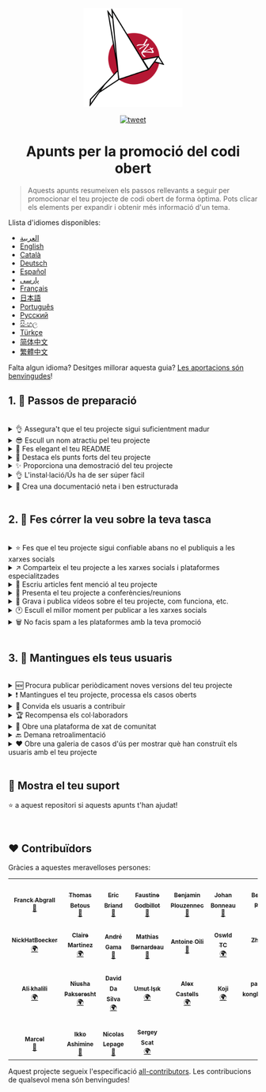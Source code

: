 <p align="center">
    <img alt="oss image" src="./imgs/zoss-logo.svg" height="200px" width="200px">
</p>

<p align="center">
  <a href="https://twitter.com/intent/tweet?text=Com%20promocionar%20els%20teus%20projectes%20de%20codi%20obert%20@ZenikaOSS&url=https://github.com/zenika-open-source/open-source-promotion-cheat-sheet&hashtags=OpenSource,CheatSheet">
  <img alt="tweet" src="https://img.shields.io/twitter/url/https/twitter?label=Compartir%20a%20Twitter&style=social" target="_blank">
  </a>
</p>

<h1 align="center">Apunts per la promoció del codi obert</h1>

> Aquests apunts resumeixen els passos rellevants a seguir per promocionar el teu projecte de codi obert de forma òptima. Pots clicar els elements per expandir i obtenir més informació d'un tema.

Llista d'idiomes disponibles:

- [العربية](./README-ar.md)
- [English](./README.md)
- [Català](./README-ca.md)
- [Deutsch](./README-de.md)
- [Español](./README-es.md)
- [پارسی](./README-fa.md)
- [Français](./README-fr.md)
- [日本語](./README-jp.md)
- [Português](./README-pt.md)
- [Русский](./README-ru.md)
- [සිංහල](./README-si.md)
- [Türkçe](./README-tr.md)
- [简体中文](./README-zh-cn.md)
- [繁體中文](./README-zh-tw.md)

Falta algun idioma? Desitges millorar aquesta guia? [Les aportacions són benvingudes](./CONTRIBUTING.md)!

## 1. 🎢 Passos de preparació

<br />

<details>
<summary>👌 Assegura't que el teu projecte sigui suficientment madur</summary>
<p>

> El teu projecte ha de ser suficientment estable amb un mínim de funcionalitats viables per tal d'atreure usuaris.

</p>
</details>

<details>
<summary>😎 Escull un nom atractiu pel teu projecte</summary>
<p>

> Escull un nom que els usuaris puguin recordar fàcilment.

</p>
</details>

<details>
<summary>💅 Fes elegant el teu README</summary>
<p>

> El README és lo primer que veuran els teus visitants. Fes-lo simple, elegant i fàcil de llegir. [Aquí hi ha una llista de READMEs bonics](https://github.com/matiassingers/awesome-readme).

</p>
</details>

<details>
<summary>💪 Destaca els punts forts del teu projecte</summary>
<p>

> Identifica les fortaleses del teu projecte i assegura't que els visitants les vegin primer.

</p>
</details>

<details>
<summary>✨ Proporciona una demostració del teu projecte</summary>
<p>

> Els visitants voldran entendre ràpidament el propòsit del teu projecte, com funciona i com utilitzar-lo. Proporcionant una demostració és la millor manera de satisfer els usuaris. Pofria ser:
>
>  - Un GIF animat demostrant com funciona el teu projecte
>  - Un enllaç a una demostració en viu

</p>
</details>

<details>
<summary>👌 L'instal·lació/Ús ha de ser súper fàcil</summary>
<p>

> Probablement perdràs visitants si el teu projecte no és fàcil d'utilitzar.

</p>
</details>

<details>
<summary>📘 Crea una documentació neta i ben estructurada</summary>
<p>

> Crear una bona documentació és probablement el pas més important. Si tens poca documentació, la pots incloure al README. En cas contrari, probablement hauries d'allotjar-la a un lloc web separat. Alguns projectes de codi obert com [vuepress](https://v1.vuepress.vuejs.org) poden ajudar-te a crear documentació neta d'una forma senzilla.

</p>
</details>

<br />

## 2. 📢 Fes córrer la veu sobre la teva tasca

<br />

<details>
<summary>⭐ Fes que el teu projecte sigui confiable abans no el publiquis a les xarxes socials</summary>
<p>

> La majoria dels visitants comprovaran quantes estrelles té el teu projecte abans no considerin utilitzar-lo. Un mínim d'estrelles fa més confiable el teu projecte que un altre amb zero estrelles. Per això hauries de demanar a la gent que coneixes que recolzin el teu projecte abans d'anunciar-lo públicament a les xarxes socials.

</p>
</details>

<details>
<summary>↗️ Comparteix el teu projecte a les xarxes socials i plataformes especialitzades</summary>
<p>

> Explica al món el teu fantàstic treball! Publica a les xarxes socials i plataformes especialitzades:
>
> - [Twitter](https://twitter.com)
> - [Linkedin](https://www.linkedin.com/)
> - [Facebook](https://www.facebook.com/)
> - [Reddit](https://www.reddit.com/)
> - [Dev.to](https://dev.to/)
> - [Lobsters](https://lobste.rs/)
> - [Hacker News](https://news.ycombinator.com/)
> - [Product Hunt](https://www.producthunt.com/)
> - [Beta page](https://betapage.co/)
> - [Human Coders](https://news.humancoders.com/)

</p>
</details>

<details>
<summary>📃 Escriu articles fent menció al teu projecte</summary>
<p>

> Escriu articles sobre el teu projecte. El propòsit pot ser el conjunt de tecnologies utilitzades, com funciona el teu projecte, problemes que t'hagis trobat, etc. Publica a plataformes com:
>
> - [medium](https://medium.com/)
> - [dev.to](https://dev.to/)
</p>
</details>

<details>
<summary>🎤 Presenta el teu projecte a conferències/reunions</summary>
<p>

> Presentar el teu projecte a conferències o reunions és una bona forma de millorar la seva visibilitat.

</p>
</details>

<details>
<summary>🎥 Grava i publica vídeos sobre el teu projecte, com funciona, etc.</summary>
<p>

> Gravar un vídeo no és una tasca fàcil. Però probablement sigui la forma més més eficient de fer famós el teu projecte. 

</p>
</details>

<details>
<summary>🕐 Escull el millor moment per publicar a les xarxes socials</summary>
<p>

> No publiquis durant les vacances o els caps de setmana. Normalment el millor moment per publicar a les xarxes socials és entre setmana.

</p>
</details>

<details>
<summary>🗑 No facis spam a les plataformes amb la teva promoció</summary>
<p>

> No publiquis dues vegades a la mateixa plataforma. Pot ser considerat spam i pot causar mala publicitat al teu projecte.

</p>
</details>

<br />

## 3. 🤝 Mantingues els teus usuaris

<br />

<details>
<summary>🆕 Procura publicar periòdicament noves versions del teu projecte</summary>
<p>

> Mantingues i millora el teu projecte amb noves versions i genera registres de canvi.

</p>
</details>

<details>
<summary>❗ Mantingues el teu projecte, processa els casos oberts</summary>
<p>

> No deixis casos obertes pendents de resposta. Sigues educat amb la gent que s'ha pres la molèstia d'obrir un cas. 😉

</p>
</details>

<details>
<summary>🙏 Convida els usuaris a contribuir</summary>
<p>

> Un projecte saludable és un projecte amb una comunitat i contribuïdors. Informa els usuaris que necessites ajuda etiquetant alguns casos amb `contribution welcome` o `good first issue`. [Veure etiquetes de github](https://help.github.com/en/articles/about-labels).

</p>
</details>

<details>
<summary>🏆 Recompensa els col·laboradors</summary>
<p>

> Sigues amable amb la gent que t'ha ajudat! Alguns projectes de codi obert com [gatsby](https://github.com/gatsbyjs/gatsby) recompensen als col·laboradors amb utilitats. Si no t'ho pots permetre, publica (a twitter o altres plataformes) sobre la col·laboració i menciona l'aturo ([aquí hi ha un exemple d'agraïment públic](https://twitter.com/FranckAbgrall/status/1139470547492978688)). Obre una secció de `Col·laboradors` al teu arxiu README per donar-los les gràcies públicament o mostra'ls a la teva documentació o lloc web. Aquí n'hi ha alguns exemples:
>
> - [vuepress (col·laboradors a la secció README)](https://github.com/vuejs/vuepress#code-contributors)
> - [Rythm.js (col·laborador aleatori destacat a la pàgina de mostra)](https://okazari.github.io/Rythm.js/)

</p>
</details>

<details>
<summary>💬 Obre una plataforma de xat de comunitat</summary>
<p>

> Els casos pendents de Github no són sempre el millor lloc on comunicar-se amb els teus usuaris. Si és necessari, pots utilitzar plataformes de xat per discutir amb ells:
>
> - [Discord](https://discord.com)
> - [Slack](https://slack.com)
> - [Gitter](https://gitter.im/)

</p>
</details>

<details>
<summary>🔙 Demana retroalimentació</summary>
<p>

> La informació proporcionada pels usuaris és la més útil per millorar el teu projecte. Ells possiblement tinguin funcionalitats i idees que poden millorar el teu projecte.

</p>
</details>

<details>
<summary>❤️ Obre una galeria de casos d'ús per mostrar què han construït els usuaris amb el teu projecte</summary>
<p>

> Els visitants confiaran amb el teu projecte si veuen casos d'ús concrets i històries d'èxit, p.ex., [la galeria vuepress](https://vuepress.gallery/).

</p>
</details>

<br />

## 🙏 Mostra el teu suport

⭐️ a aquest repositori si aquests apunts t'han ajudat!

<br />

## ❤️ Contribuïdors

Gràcies a aquestes meravelloses persones:

<!-- ALL-CONTRIBUTORS-LIST:START - Do not remove or modify this section -->
<!-- prettier-ignore-start -->
<!-- markdownlint-disable -->
<table>
  <tr>
    <td align="center"><a href="https://www.franck-abgrall.me/"><img src="https://avatars3.githubusercontent.com/u/9840435?v=4?s=100" width="100px;" alt=""/><br /><sub><b>Franck Abgrall</b></sub></a><br /><a href="https://github.com/zenika-open-source/promote-open-source-project/commits?author=kefranabg" title="Documentation">📖</a></td>
    <td align="center"><a href="https://github.com/tbetous"><img src="https://avatars3.githubusercontent.com/u/4435536?v=4?s=100" width="100px;" alt=""/><br /><sub><b>Thomas Betous</b></sub></a><br /><a href="https://github.com/zenika-open-source/promote-open-source-project/commits?author=tbetous" title="Documentation">📖</a></td>
    <td align="center"><a href="https://github.com/ebriand"><img src="https://avatars1.githubusercontent.com/u/1011902?v=4?s=100" width="100px;" alt=""/><br /><sub><b>Eric Briand</b></sub></a><br /><a href="https://github.com/zenika-open-source/promote-open-source-project/commits?author=ebriand" title="Documentation">📖</a></td>
    <td align="center"><a href="https://github.com/FaustineG"><img src="https://avatars.githubusercontent.com/u/27639429?v=4?s=100" width="100px;" alt=""/><br /><sub><b>Faustine Godbillot</b></sub></a><br /><a href="https://github.com/zenika-open-source/promote-open-source-project/commits?author=FaustineG" title="Documentation">📖</a></td>
    <td align="center"><a href="https://myvirtualstorybook.com/"><img src="https://avatars1.githubusercontent.com/u/5747538?v=4?s=100" width="100px;" alt=""/><br /><sub><b>Benjamin Plouzennec</b></sub></a><br /><a href="https://github.com/zenika-open-source/promote-open-source-project/commits?author=Okazari" title="Documentation">📖</a></td>
    <td align="center"><a href="https://github.com/Zenigata"><img src="https://avatars1.githubusercontent.com/u/1022393?v=4?s=100" width="100px;" alt=""/><br /><sub><b>Johan Bonneau</b></sub></a><br /><a href="https://github.com/zenika-open-source/promote-open-source-project/commits?author=Zenigata" title="Documentation">📖</a></td>
    <td align="center"><a href="https://github.com/bpetetot"><img src="https://avatars3.githubusercontent.com/u/516360?v=4?s=100" width="100px;" alt=""/><br /><sub><b>Benjamin Petetot</b></sub></a><br /><a href="https://github.com/zenika-open-source/promote-open-source-project/commits?author=bpetetot" title="Documentation">📖</a></td>
  </tr>
  <tr>
    <td align="center"><a href="https://nick-hat-boecker.de"><img src="https://avatars0.githubusercontent.com/u/8366071?v=4?s=100" width="100px;" alt=""/><br /><sub><b>NickHatBoecker</b></sub></a><br /><a href="#translation-NickHatBoecker" title="Translation">🌍</a></td>
    <td align="center"><a href="https://github.com/Claire"><img src="https://avatars2.githubusercontent.com/u/5114096?v=4?s=100" width="100px;" alt=""/><br /><sub><b>Claire Martinez</b></sub></a><br /><a href="#translation-claire" title="Translation">🌍</a></td>
    <td align="center"><a href="https://hazeforum.com/"><img src="https://avatars2.githubusercontent.com/u/31011359?v=4?s=100" width="100px;" alt=""/><br /><sub><b>André Gama</b></sub></a><br /><a href="https://github.com/zenika-open-source/promote-open-source-project/commits?author=andregamma" title="Documentation">📖</a></td>
    <td align="center"><a href="https://github.com/mbernardeau"><img src="https://avatars0.githubusercontent.com/u/7049049?v=4?s=100" width="100px;" alt=""/><br /><sub><b>Mathias Bernardeau</b></sub></a><br /><a href="https://github.com/zenika-open-source/promote-open-source-project/commits?author=mbernardeau" title="Documentation">📖</a></td>
    <td align="center"><a href="https://github.com/Antoineoili"><img src="https://avatars1.githubusercontent.com/u/50737365?v=4?s=100" width="100px;" alt=""/><br /><sub><b>Antoine Oili</b></sub></a><br /><a href="https://github.com/zenika-open-source/promote-open-source-project/commits?author=Antoineoili" title="Documentation">📖</a></td>
    <td align="center"><a href="https://twitter.com/dev_oswld"><img src="https://avatars1.githubusercontent.com/u/40254158?v=4?s=100" width="100px;" alt=""/><br /><sub><b>Oswld TC</b></sub></a><br /><a href="#translation-dev-oswld" title="Translation">🌍</a></td>
    <td align="center"><a href="https://yizhiyue.me"><img src="https://avatars3.githubusercontent.com/u/8545277?v=4?s=100" width="100px;" alt=""/><br /><sub><b>Zhiyue Yi</b></sub></a><br /><a href="#translation-ZhiyueYi" title="Translation">🌍</a></td>
  </tr>
  <tr>
    <td align="center"><a href="https://github.com/aliruss"><img src="https://avatars3.githubusercontent.com/u/32896351?v=4?s=100" width="100px;" alt=""/><br /><sub><b>Ali khalili</b></sub></a><br /><a href="#translation-aliruss" title="Translation">🌍</a></td>
    <td align="center"><a href="https://pakseresht.eu/"><img src="https://avatars3.githubusercontent.com/u/9018054?v=4?s=100" width="100px;" alt=""/><br /><sub><b>Niusha Pakseresht</b></sub></a><br /><a href="#translation-niusha-paks" title="Translation">🌍</a></td>
    <td align="center"><a href="https://github.com/david-dasilva"><img src="https://avatars1.githubusercontent.com/u/372391?v=4?s=100" width="100px;" alt=""/><br /><sub><b>David Da Silva</b></sub></a><br /><a href="#translation-david-dasilva" title="Translation">🌍</a></td>
    <td align="center"><a href="http://umuts.info"><img src="https://avatars2.githubusercontent.com/u/3245166?v=4?s=100" width="100px;" alt=""/><br /><sub><b>Umut Işık</b></sub></a><br /><a href="#translation-umutphp" title="Translation">🌍</a></td>
    <td align="center"><a href="https://github.com/alextremp"><img src="https://avatars0.githubusercontent.com/u/20399660?v=4?s=100" width="100px;" alt=""/><br /><sub><b>Alex Castells</b></sub></a><br /><a href="#translation-alextremp" title="Translation">🌍</a></td>
    <td align="center"><a href="https://kojikoji.ga"><img src="https://avatars0.githubusercontent.com/u/474225?v=4?s=100" width="100px;" alt=""/><br /><sub><b>Koji</b></sub></a><br /><a href="#translation-koji" title="Translation">🌍</a></td>
    <td align="center"><a href="https://github.com/MasterBrian99"><img src="https://avatars0.githubusercontent.com/u/37585474?v=4?s=100" width="100px;" alt=""/><br /><sub><b>pasindu p konghawaththa</b></sub></a><br /><a href="#translation-MasterBrian99" title="Translation">🌍</a></td>
  </tr>
  <tr>
    <td align="center"><a href="http://adsoleware.com/"><img src="https://avatars.githubusercontent.com/u/40896559?v=4?s=100" width="100px;" alt=""/><br /><sub><b>Marcel</b></sub></a><br /><a href="https://github.com/zenika-open-source/promote-open-source-project/commits?author=hackthedev" title="Documentation">📖</a></td>
    <td align="center"><a href="https://bandism.net/"><img src="https://avatars.githubusercontent.com/u/22633385?v=4?s=100" width="100px;" alt=""/><br /><sub><b>Ikko Ashimine</b></sub></a><br /><a href="https://github.com/zenika-open-source/promote-open-source-project/commits?author=eltociear" title="Documentation">📖</a></td>
    <td align="center"><a href="https://github.com/nlepage"><img src="https://avatars.githubusercontent.com/u/19571875?v=4?s=100" width="100px;" alt=""/><br /><sub><b>Nicolas Lepage</b></sub></a><br /><a href="#maintenance-nlepage" title="Maintenance">🚧</a></td>
    <td align="center"><a href="https://github.com/sergey-scat"><img src="https://avatars.githubusercontent.com/u/31442538?v=4?s=100" width="100px;" alt=""/><br /><sub><b>Sergey Scat</b></sub></a><br /><a href="#translation-sergey-scat" title="Translation">🌍</a></td>
  </tr>
</table>

<!-- markdownlint-restore -->
<!-- prettier-ignore-end -->

<!-- ALL-CONTRIBUTORS-LIST:END -->

Aquest projecte segueix l'especificació [all-contributors](https://github.com/all-contributors/all-contributors). Les contribucions de qualsevol mena són benvingudes!
